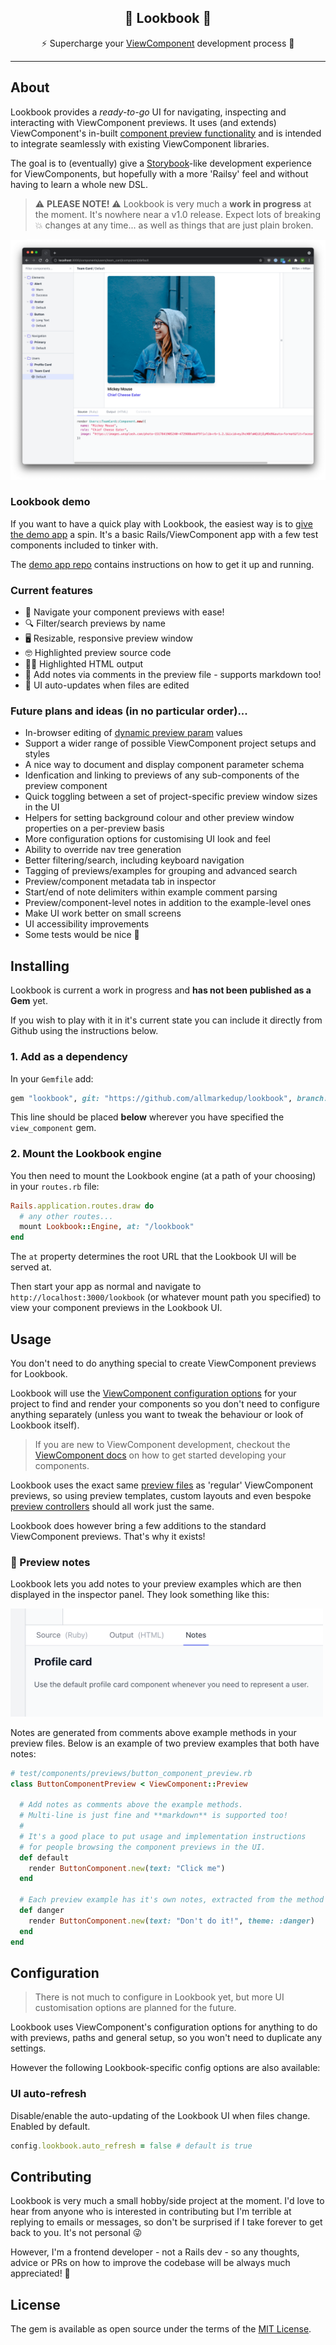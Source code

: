<div align="center"> 
<h2> 👀 Lookbook 👀</h2>
 
⚡️ Supercharge your [ViewComponent](http://viewcomponent.org/) development process 🚀

</div>

---

## About

Lookbook provides a _ready-to-go_ UI for navigating, inspecting and interacting with ViewComponent previews. It uses (and extends) ViewComponent's in-built [component preview functionality](https://viewcomponent.org/guide/previews.html) and is intended to integrate seamlessly with existing ViewComponent libraries.

The goal is to (eventually) give a [Storybook](https://storybook.js.org/)-like development experience for ViewComponents, but hopefully with a more 'Railsy' feel and without having to learn a whole new DSL.

> ⚠️ **PLEASE NOTE!** ⚠️
> Lookbook is very much a **work in progress** at the moment. It's nowhere near a v1.0 release. Expect lots of breaking 💥 changes at any time... as well as things that are just plain broken.

![Lookbook UI](.github/assets/lookbook_screenshot.png)

### Lookbook demo

If you want to have a quick play with Lookbook, the easiest way is to [give the demo app](https://github.com/allmarkedup/lookbook-demo) a spin. It's a basic Rails/ViewComponent app with a few test components included to tinker with.

The [demo app repo](https://github.com/allmarkedup/lookbook-demo) contains instructions on how to get it up and running.

### Current features

- 🚸 Navigate your component previews with ease!
- 🔍 Filter/search previews by name
- 🖥 Resizable, responsive preview window
- 🤓 Highlighted preview source code
- 🏳️‍🌈 Highlighted HTML output
- 📝 Add notes via comments in the preview file - supports markdown too!
- 🚀 UI auto-updates when files are edited

### Future plans and ideas (in no particular order)...

- In-browser editing of [dynamic preview param](https://viewcomponent.org/guide/previews.html#previews) values
- Support a wider range of possible ViewComponent project setups and styles
- A nice way to document and display component parameter schema
- Idenfication and linking to previews of any sub-components of the preview component
- Quick toggling between a set of project-specific preview window sizes in the UI
- Helpers for setting background colour and other preview window properties on a per-preview basis
- More configuration options for customising UI look and feel
- Ability to override nav tree generation
- Better filtering/search, including keyboard navigation
- Tagging of previews/examples for grouping and advanced search
- Preview/component metadata tab in inspector
- Start/end of note delimiters within example comment parsing
- Preview/component-level notes in addition to the example-level ones
- Make UI work better on small screens
- UI accessibility improvements
- Some tests would be nice 🤔

## Installing

Lookbook is current a work in progress and **has not been published as a Gem** yet.

If you wish to play with it in it's current state you can include it directly from Github using the instructions below.

### 1. Add as a dependency

In your `Gemfile` add:

```ruby
gem "lookbook", git: "https://github.com/allmarkedup/lookbook", branch: "main"
```

This line should be placed <strong>below</strong> wherever you have specified the `view_component` gem.

### 2. Mount the Lookbook engine

You then need to mount the Lookbook engine (at a path of your choosing) in your `routes.rb` file:

```ruby
Rails.application.routes.draw do
  # any other routes...
  mount Lookbook::Engine, at: "/lookbook"
end
```

The `at` property determines the root URL that the Lookbook UI will be served at.

Then start your app as normal and navigate to `http://localhost:3000/lookbook` (or whatever mount path you specified) to view your component previews in the Lookbook UI.

## Usage

You don't need to do anything special to create ViewComponent previews for Lookbook.

Lookbook will use the [ViewComponent configuration options](https://viewcomponent.org/api.html#configuration) for your project to find and render your components so you don't need to configure anything separately (unless you want to tweak the behaviour or look of Lookbook itself).

> If you are new to ViewComponent development, checkout the [ViewComponent docs](https://viewcomponent.org/guide/) on how to get started developing your components.

Lookbook uses the exact same [preview files](https://viewcomponent.org/guide/previews.html) as 'regular' ViewComponent previews, so using preview templates, custom layouts and even bespoke [preview controllers](https://viewcomponent.org/guide/previews.html#configuring-preview-controller) should all work just the same.

Lookbook does however bring a few additions to the standard ViewComponent previews. That's why it exists!

### 📝 Preview notes

Lookbook lets you add notes to your preview examples which are then displayed in the inspector panel. They look something like this:

<img src=".github/assets/preview_example_notes.png" style="max-width: 500px;">

Notes are generated from comments above example methods in your preview files. Below is an example of two preview examples that both have notes:

```ruby
# test/components/previews/button_component_preview.rb
class ButtonComponentPreview < ViewComponent::Preview

  # Add notes as comments above the example methods.
  # Multi-line is just fine and **markdown** is supported too!
  #
  # It's a good place to put usage and implementation instructions
  # for people browsing the component previews in the UI.
  def default
    render ButtonComponent.new(text: "Click me")
  end

  # Each preview example has it's own notes, extracted from the method comments.
  def danger
    render ButtonComponent.new(text: "Don't do it!", theme: :danger)
  end
end
```

## Configuration

> There is not much to configure in Lookbook yet, but more UI customisation options are planned for the future.

Lookbook uses ViewComponent's configuration options for anything to do with previews, paths and general setup, so you won't need to duplicate any settings.

However the following Lookbook-specific config options are also available:

### UI auto-refresh

Disable/enable the auto-updating of the Lookbook UI when files change. Enabled by default.

```ruby
config.lookbook.auto_refresh = false # default is true
```

## Contributing

Lookbook is very much a small hobby/side project at the moment. I'd love to hear from anyone who is interested in contributing but I'm terrible at replying to emails or messages, so don't be surprised if I take forever to get back to you. It's not personal 😜

However, I'm a frontend developer - not a Rails dev - so any thoughts, advice or PRs on how to improve the codebase will be always much appreciated! 🍻

## License

The gem is available as open source under the terms of the [MIT License](https://opensource.org/licenses/MIT).
